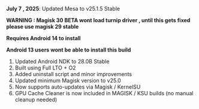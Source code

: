 **July 7 , 2025**: Updated Mesa to v25.1.5 Stable  

**WARNING : Magisk 30 BETA wont load turnip driver , until this gets fixed please use magisk 29 stable**

**Requires Android 14 to install**  

**Android 13 users wont be able to install this build**

1. Updated Android NDK to 28.0B Stable 
2. Built using Full LTO + O2
3. Added uninstall script and minor improvements  
4. Updated minimum Magisk version to v25.0  
5. Now supports auto-updates via Magisk / KernelSU  
6. GPU Cache Cleaner is now included in MAGISK / KSU builds (no manual cleanup needed)  
